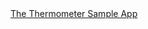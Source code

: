 <div class="github">
<a href="https://github.com/relayr/apple-sample-apps/tree/thermometer/complete-apps/README">The Thermometer Sample App</a>

</div>